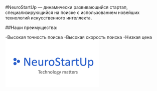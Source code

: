 #NeuroStartUp — динамически развивающийся стартап, специализирующийся на поиске с использованием новейших технологий искусственного интеллекта. 

##Наши преимущества:

-Высокая точность поиска
-Высокая скорость поиска
-Низкая цена
![alt text](image.png)